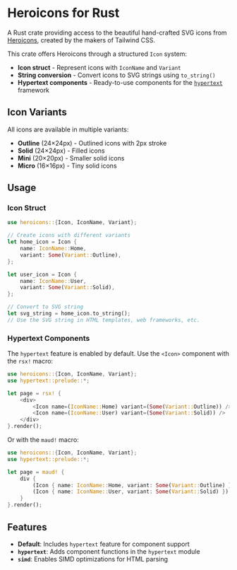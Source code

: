 # Heroicons for Rust

A Rust crate providing access to the beautiful hand-crafted SVG icons from
[Heroicons](https://heroicons.com), created by the makers of Tailwind CSS.

This crate offers Heroicons through a structured `Icon` system:
- **Icon struct** - Represent icons with `IconName` and `Variant`
- **String conversion** - Convert icons to SVG strings using `to_string()`
- **Hypertext components** - Ready-to-use components for the [`hypertext`](https://crates.io/crates/hypertext) framework

## Icon Variants

All icons are available in multiple variants:
- **Outline** (24×24px) - Outlined icons with 2px stroke
- **Solid** (24×24px) - Filled icons
- **Mini** (20×20px) - Smaller solid icons
- **Micro** (16×16px) - Tiny solid icons

## Usage

### Icon Struct

```rust
use heroicons::{Icon, IconName, Variant};

// Create icons with different variants
let home_icon = Icon {
    name: IconName::Home,
    variant: Some(Variant::Outline),
};

let user_icon = Icon {
    name: IconName::User,
    variant: Some(Variant::Solid),
};

// Convert to SVG string
let svg_string = home_icon.to_string();
// Use the SVG string in HTML templates, web frameworks, etc.
```

### Hypertext Components

The `hypertext` feature is enabled by default. Use the `<Icon>` component with the `rsx!` macro:

```rust
use heroicons::{Icon, IconName, Variant};
use hypertext::prelude::*;

let page = rsx! {
    <div>
        <Icon name=(IconName::Home) variant=(Some(Variant::Outline)) />
        <Icon name=(IconName::User) variant=(Some(Variant::Solid)) />
    </div>
}.render();
```

Or with the `maud!` macro:

```rust
use heroicons::{Icon, IconName, Variant};
use hypertext::prelude::*;

let page = maud! {
    div {
        (Icon { name: IconName::Home, variant: Some(Variant::Outline) })
        (Icon { name: IconName::User, variant: Some(Variant::Solid) })
    }
}.render();
```

## Features

- **Default**: Includes `hypertext` feature for component support
- **`hypertext`**: Adds component functions in the `hypertext` module  
- **`simd`**: Enables SIMD optimizations for HTML parsing
